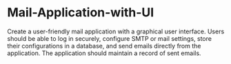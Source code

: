 # Mail-Application-with-UI
Create a user-friendly mail application with a graphical user interface. Users should be able to log in securely, configure SMTP or mail settings, store their configurations in a database, and send emails directly from the application. The application should maintain a record of sent emails.
